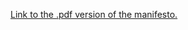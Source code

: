 [Link to the .pdf version of the manifesto.](https://fate-of-humanity.github.io/laksmanifestopdf.pdf)
